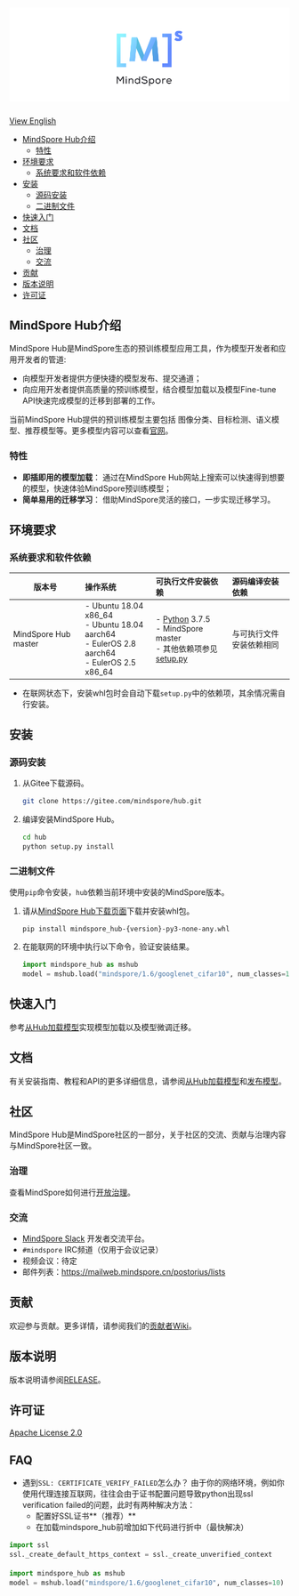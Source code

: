 # ![MindSpore标志](docs/MindSpore-logo.png "MindSpore logo")

[View English](./README.md)

- [MindSpore Hub介绍](#mindspore_hub介绍)
    - [特性](#特性)
- [环境要求](#环境要求)
    - [系统要求和软件依赖](#系统要求和软件依赖)
- [安装](#安装)
    - [源码安装](#源码安装)
    - [二进制文件](#二进制文件)
- [快速入门](#快速入门)
- [文档](#文档)
- [社区](#社区)
    - [治理](#治理)
    - [交流](#交流)
- [贡献](#贡献)
- [版本说明](#版本说明)
- [许可证](#许可证)

## MindSpore Hub介绍

MindSpore Hub是MindSpore生态的预训练模型应用工具，作为模型开发者和应用开发者的管道:

- 向模型开发者提供方便快捷的模型发布、提交通道；
- 向应用开发者提供高质量的预训练模型，结合模型加载以及模型Fine-tune API快速完成模型的迁移到部署的工作。

当前MindSpore Hub提供的预训练模型主要包括
图像分类、目标检测、语义模型、推荐模型等。更多模型内容可以查看[官网](https://www.mindspore.cn/resources/hub)。

### 特性

- **即插即用的模型加载**： 通过在MindSpore Hub网站上搜索可以快速得到想要的模型，快速体验MindSpore预训练模型；
- **简单易用的迁移学习**： 借助MindSpore灵活的接口，一步实现迁移学习。

## 环境要求

### 系统要求和软件依赖

| 版本号                 | 操作系统            | 可执行文件安装依赖                                           | 源码编译安装依赖         |
| ---------------------- | :------------------ | :----------------------------------------------------------- | :----------------------- |
| MindSpore Hub master | - Ubuntu 18.04 x86_64 <br> - Ubuntu 18.04 aarch64 <br> - EulerOS 2.8 aarch64 <br> - EulerOS 2.5 x86_64 <br> | - [Python](https://www.python.org/downloads/) 3.7.5 <br> - MindSpore master<br> - 其他依赖项参见[setup.py](https://gitee.com/mindspore/hub/blob/master/setup.py) | 与可执行文件安装依赖相同 |

- 在联网状态下，安装whl包时会自动下载`setup.py`中的依赖项，其余情况需自行安装。

## 安装

### 源码安装

1. 从Gitee下载源码。

   ```bash
   git clone https://gitee.com/mindspore/hub.git
   ```

2. 编译安装MindSpore Hub。

   ```bash
   cd hub
   python setup.py install
   ```

### 二进制文件

使用`pip`命令安装，`hub`依赖当前环境中安装的MindSpore版本。

1. 请从[MindSpore Hub下载页面](https://www.mindspore.cn/versions)下载并安装whl包。

   ```shell script
   pip install mindspore_hub-{version}-py3-none-any.whl
   ```

2. 在能联网的环境中执行以下命令，验证安装结果。

   ```python
   import mindspore_hub as mshub
   model = mshub.load("mindspore/1.6/googlenet_cifar10", num_classes=10)
   ```

## 快速入门

参考[从Hub加载模型](https://www.mindspore.cn/hub/docs/zh-CN/master/loading_model_from_hub.html)实现模型加载以及模型微调迁移。

## 文档

有关安装指南、教程和API的更多详细信息，请参阅[从Hub加载模型](https://www.mindspore.cn/hub/docs/zh-CN/master/loading_model_from_hub.html)和[发布模型](https://www.mindspore.cn/hub/docs/zh-CN/master/publish_model.html)。

## 社区

MindSpore Hub是MindSpore社区的一部分，关于社区的交流、贡献与治理内容与MindSpore社区一致。

### 治理

查看MindSpore如何进行[开放治理](https://gitee.com/mindspore/community/blob/master/governance.md)。

### 交流

- [MindSpore Slack](https://join.slack.com/t/mindspore/shared_invite/zt-dgk65rli-3ex4xvS4wHX7UDmsQmfu8w) 开发者交流平台。
- `#mindspore` IRC频道（仅用于会议记录）
- 视频会议：待定
- 邮件列表：<https://mailweb.mindspore.cn/postorius/lists>

## 贡献

欢迎参与贡献。更多详情，请参阅我们的[贡献者Wiki](CONTRIBUTING.md)。

## 版本说明

版本说明请参阅[RELEASE](RELEASE.md)。

## 许可证

[Apache License 2.0](LICENSE)

## FAQ

- 遇到`SSL: CERTIFICATE_VERIFY_FAILED`怎么办？
  由于你的网络环境，例如你使用代理连接互联网，往往会由于证书配置问题导致python出现ssl verification failed的问题，此时有两种解决方法：
    - 配置好SSL证书**（推荐）**
    - 在加载mindspore_hub前增加如下代码进行折中（最快解决）

```python
import ssl
ssl._create_default_https_context = ssl._create_unverified_context

import mindspore_hub as mshub
model = mshub.load("mindspore/1.6/googlenet_cifar10", num_classes=10)
```
